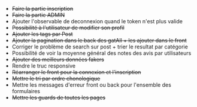 - <del>Faire la partie inscription
- <del>Faire la partie ADMIN 
- Ajouter l'observable de deconnexion quand le token n'est plus valide 
- <del>Possibilité à l'utilisateur de modifier son profil
- <del>Ajouter les tags par Post 
- <del>Ajouter la pagination dans le back des gatAll + les ajouter dans le front
- Corriger le problème de search sur post + trier le resultat par catégorie 
- Possibilité de voir la moyenne général des notes des avis par utilisateurs 
- <del>Ajouter des meilleurs données fakers
- Rendre le truc responsive 
- <del>Réarranger le front pour la connexion et l'inscription
- <del>Mettre le tri par ordre chonologique
- Mettre les messages d'erreur front ou back pour l'ensemble des formulaires
- <del>Mettre les guards de toutes les pages